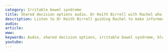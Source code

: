 ```yaml
---
category: Irritable bowel syndrome
title: Shared decision options audio. Dr Keith Birrell with Rachel who has Irritable bowel syndrome
description: Listen to Dr Keith Birrell guiding Rachel to make informed decisions to improve her irritable bowel symptoms 
audio: 
article: 
www: 
keywords: Audio, shared decision options, irritable bowel syndrome, bloating, constipation, diarrhoea, abdominal pain, informed decision, low FODMAP diet, CBT, cognitive behavioural therapy
youtube:
--- 
```

